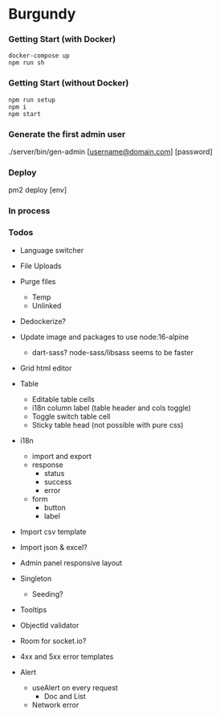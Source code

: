# Burgundy

### Getting Start (with Docker)
```shell
docker-compose up
npm run sh
```

### Getting Start (without Docker)
```shell
npm run setup
npm i
npm start
```

### Generate the first admin user
./server/bin/gen-admin [username@domain.com] [password]

### Deploy
pm2 deploy [env]

### In process


### Todos
- Language switcher
- File Uploads
- Purge files
  - Temp
  - Unlinked

- Dedockerize?
- Update image and packages to use node:16-alpine
  - dart-sass? node-sass/libsass seems to be faster
- Grid html editor
- Table
  - Editable table cells
  - i18n column label (table header and cols toggle)
  - Toggle switch table cell
  - Sticky table head (not possible with pure css)
- i18n
  - import and export
  - response
    - status
    - success
    - error
  - form
    - button
    - label
- Import csv template
- Import json & excel?
- Admin panel responsive layout
- Singleton
  - Seeding?
- Tooltips
- ObjectId validator
- Room for socket.io?
- 4xx and 5xx error templates
- Alert
  - useAlert on every request
    - Doc and List
  - Network error